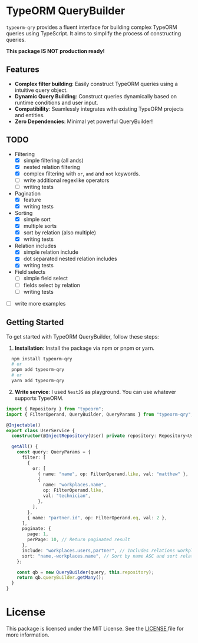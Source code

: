 # TypeORM QueryBuilder

`typeorm-qry` provides a fluent interface for building complex TypeORM queries using TypeScript. It aims to simplify the process of constructing queries.

**This package IS NOT production ready!**

## Features

- **Complex filter building**: Easily construct TypeORM queries using a intuitive query object.
- **Dynamic Query Building**: Construct queries dynamically based on runtime conditions and user input.
- **Compatibility**: Seamlessly integrates with existing TypeORM projects and entities.
- **Zero Dependencies**: Minimal yet powerful QueryBuilder!

## TODO

- Filtering
  - [x] simple filtering (all ands)
  - [x] nested relation filtering
  - [x] complex filtering with `or`, `and` and `not` keywords.
  - [ ] write additional regexlike operators
  - [ ] writing tests
- Pagination
  - [x] feature
  - [x] writing tests
- Sorting
  - [x] simple sort
  - [x] multiple sorts
  - [x] sort by relation (also multiple)
  - [x] writing tests
- Relation includes
  - [x] simple relation include
  - [x] dot separated nested relation includes
  - [x] writing tests
- Field selects
  - [ ] simple field select
  - [ ] fields select by relation
  - [ ] writing tests
- [ ] write more examples

## Getting Started

To get started with TypeORM QueryBuilder, follow these steps:

1. **Installation**: Install the package via npm or pnpm or yarn.

```sh
  npm install typeorm-qry
  # or
  pnpm add typeorm-qry
  # or
  yarn add typeorm-qry
```

2. **Write service**: I used `NestJS` as playground. You can use whatever supports TypeORM.

```typescript
import { Repository } from "typeorm";
import { FilterOperand, QueryBuilder, QueryParams } from "typeorm-qry";

@Injectable()
export class UserService {
  constructor(@InjectRepository(User) private repository: Repository<User>) {}

  getAll() {
    const query: QueryParams = {
      filter: [
        {
          or: [
            { name: "name", op: FilterOperand.like, val: "matthew" },
            {
              name: "workplaces.name",
              op: FilterOperand.like,
              val: "technician",
            },
          ],
        },
        { name: "partner.id", op: FilterOperand.eq, val: 2 },
      ],
      paginate: {
        page: 1,
        perPage: 10, // Return paginated result
      },
      include: "workplaces.users,partner", // Includes relations workplaces, workplaces.users and partner into result.
      sort: "name,-workplaces.name", // Sort by name ASC and sort relation workplaces by name DESC.
    };

    const qb = new QueryBuilder(query, this.repository);
    return qb.queryBuilder.getMany();
  }
}
```

# License

This package is licensed under the MIT License. See the [ LICENSE ](LICENSE) file for more information.

